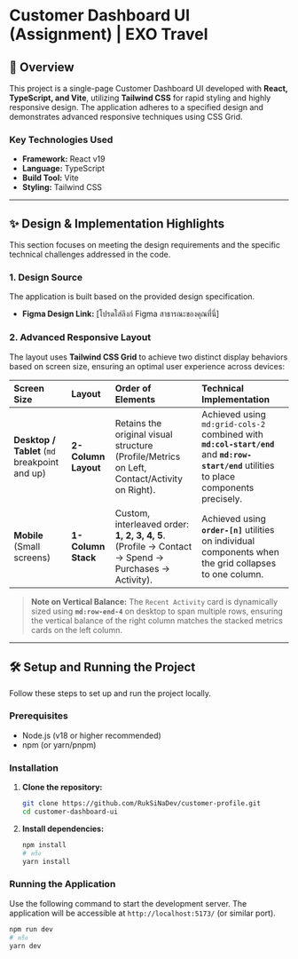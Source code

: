 # Customer Dashboard UI (Assignment) | EXO Travel

## 🚀 Overview

This project is a single-page Customer Dashboard UI developed with **React, TypeScript, and Vite**, utilizing **Tailwind CSS** for rapid styling and highly responsive design. The application adheres to a specified design and demonstrates advanced responsive techniques using CSS Grid.

### Key Technologies Used

* **Framework:** React v19
* **Language:** TypeScript
* **Build Tool:** Vite
* **Styling:** Tailwind CSS

---

## ✨ Design & Implementation Highlights

This section focuses on meeting the design requirements and the specific technical challenges addressed in the code.

### 1. Design Source

The application is built based on the provided design specification.

* **Figma Design Link:** [โปรดใส่ลิงก์ Figma สาธารณะของคุณที่นี่]

### 2. Advanced Responsive Layout

The layout uses **Tailwind CSS Grid** to achieve two distinct display behaviors based on screen size, ensuring an optimal user experience across devices:

| Screen Size | Layout | Order of Elements | Technical Implementation |
| :--- | :--- | :--- | :--- |
| **Desktop / Tablet** (`md` breakpoint and up) | **2-Column Layout** | Retains the original visual structure (Profile/Metrics on Left, Contact/Activity on Right). | Achieved using `md:grid-cols-2` combined with **`md:col-start/end`** and **`md:row-start/end`** utilities to place components precisely. |
| **Mobile** (Small screens) | **1-Column Stack** | Custom, interleaved order: **1, 2, 3, 4, 5**. (Profile → Contact → Spend → Purchases → Activity). | Achieved using **`order-[n]`** utilities on individual components when the grid collapses to one column. |

> **Note on Vertical Balance:** The `Recent Activity` card is dynamically sized using **`md:row-end-4`** on desktop to span multiple rows, ensuring the vertical balance of the right column matches the stacked metrics cards on the left column.

---

## 🛠️ Setup and Running the Project

Follow these steps to set up and run the project locally.

### Prerequisites

* Node.js (v18 or higher recommended)
* npm (or yarn/pnpm)

### Installation

1.  **Clone the repository:**
    ```bash
    git clone https://github.com/RukSiNaDev/customer-profile.git
    cd customer-dashboard-ui
    ```

2.  **Install dependencies:**
    ```bash
    npm install
    # หรือ
    yarn install
    ```

### Running the Application

Use the following command to start the development server. The application will be accessible at `http://localhost:5173/` (or similar port).

```bash
npm run dev
# หรือ
yarn dev